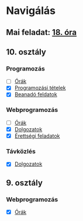# Navigálás

## Mai feladat: [18. óra](https://github.com/Zan1456/2022a/tree/main/Programozas10A/%C3%93r%C3%A1k/18.%20%C3%B3ra)

## 10. osztály

### Programozás

- [ ] [Órák](https://github.com/Zan1456/2022a/tree/main/Programozas10A/%C3%93r%C3%A1k)
- [X] [Programozási tételek](https://github.com/Zan1456/2022a/blob/main/Programozas10A/Tetelek/T%C3%A9telek.md)
- [X] [Beanadó feldatok](https://github.com/Zan1456/2022a/tree/main/Programozas10A/Beadando)

### Webprogramozás

- [ ] [Órák](https://github.com/Zan1456/2022a/tree/main/WebProg10A/%C3%93r%C3%A1k)
- [X] [Dolgozatok](https://github.com/Zan1456/2022a/tree/main/WebProg10A/Dolgozatok)
- [X] [Érettségi feladatok](https://github.com/Zan1456/2022a/tree/main/WebProg10A/%C3%89retts%C3%A9gi%20feladatok)

### Távközlés

- [X] [Dolgozatok](https://github.com/Zan1456/2022a/tree/main/T%C3%A1vk%C3%B6zl%C3%A9s10A/Dolgozatok)

## 9. osztály

### Webprogramozás

- [X] [Órák](https://github.com/Zan1456/2022a/tree/main/WebProg09A)
